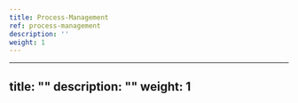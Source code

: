 ```yaml
---
title: Process-Management
ref: process-management
description: ''
weight: 1
---
```

---
title: ""
description: ""
weight: 1
---